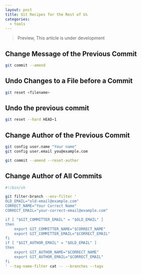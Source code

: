 ```yaml
---
layout: post
title: Git Recipes for the Rest of Us
categories:
  - tools
---
```


> Preview, This article is under development

## Change Message of the Previous Commit

```sh
git commit --amend
```

## Undo Changes to a File before a Commit

```sh
git reset <filename>
```

## Undo the previous commit

```sh
git reset --hard HEAD~1
```
 
## Change Author of the Previous Commit

```sh
git config user.name "Your name"
git config user.email you@example.com

git commit --amend --reset-author
```

## Change Author of All Commits

```sh
#!/bin/sh

git filter-branch --env-filter '
OLD_EMAIL="old-email@example.com"
CORRECT_NAME="Your Correct Name"
CORRECT_EMAIL="your-correct-email@example.com"

if [ "$GIT_COMMITTER_EMAIL" = "$OLD_EMAIL" ]
then
    export GIT_COMMITTER_NAME="$CORRECT_NAME"
    export GIT_COMMITTER_EMAIL="$CORRECT_EMAIL"
fi
if [ "$GIT_AUTHOR_EMAIL" = "$OLD_EMAIL" ]
then
    export GIT_AUTHOR_NAME="$CORRECT_NAME"
    export GIT_AUTHOR_EMAIL="$CORRECT_EMAIL"
fi
' --tag-name-filter cat -- --branches --tags
```
